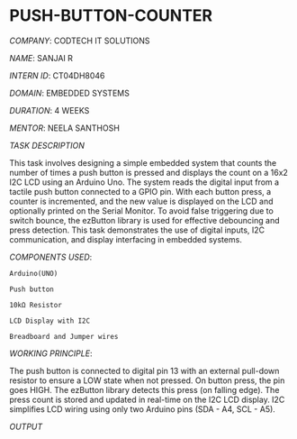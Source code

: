 # PUSH-BUTTON-COUNTER

*COMPANY*: CODTECH IT SOLUTIONS

*NAME*: SANJAI R

*INTERN ID*: CT04DH8046

*DOMAIN*: EMBEDDED SYSTEMS

*DURATION*: 4 WEEKS

*MENTOR*: NEELA SANTHOSH

*TASK DESCRIPTION*
  
This task involves designing a simple embedded system that counts the number of times a push button is pressed and displays the count on a 16x2 I2C LCD using an Arduino Uno.
The system reads the digital input from a tactile push button connected to a GPIO pin. With each button press, a counter is incremented, and the new value is displayed on the LCD and optionally printed on the Serial Monitor. To avoid false triggering due to switch bounce, the ezButton library is used for effective debouncing and press detection.
This task demonstrates the use of digital inputs, I2C communication, and display interfacing in embedded systems.

*COMPONENTS USED*:
   
    Arduino(UNO)

    Push button

    10kΩ Resistor

    LCD Display with I2C

    Breadboard and Jumper wires

*WORKING PRINCIPLE*:

The push button is connected to digital pin 13 with an external pull-down resistor to ensure a LOW state when not pressed.
On button press, the pin goes HIGH. The ezButton library detects this press (on falling edge).
The press count is stored and updated in real-time on the I2C LCD display.
I2C simplifies LCD wiring using only two Arduino pins (SDA - A4, SCL - A5).

*OUTPUT*


